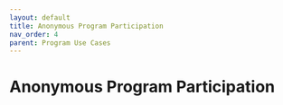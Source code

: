 ```yaml
---
layout: default
title: Anonymous Program Participation 
nav_order: 4
parent: Program Use Cases
---
```


# Anonymous Program Participation 

